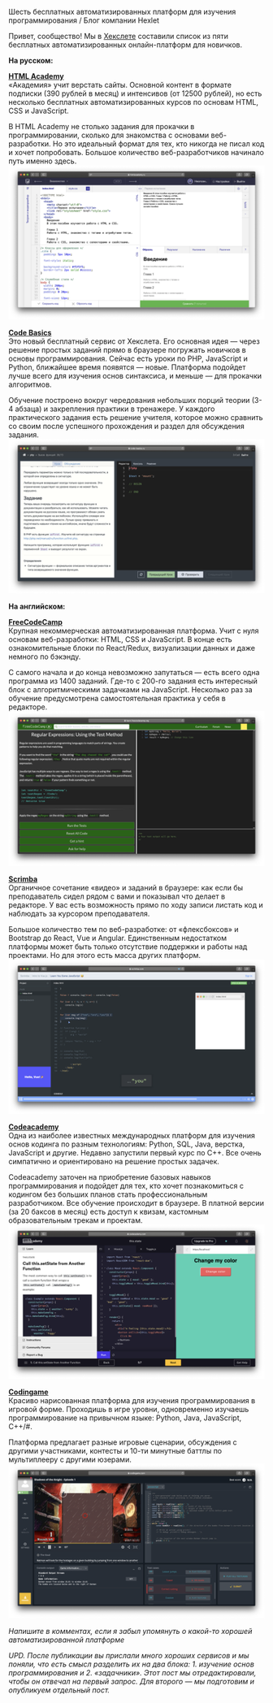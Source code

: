 Шесть бесплатных автоматизированных платформ для изучения программирования / Блог компании Hexlet

Привет, сообщество! Мы в [Хекслете](https://ru.hexlet.io/) составили список из пяти бесплатных автоматизированных онлайн-платформ для новичков.

**На русском:**

**[HTML Academy](https://htmlacademy.ru/)**  
«Академия» учит верстать сайты. Основной контент в формате подписки (390 рублей в месяц) и интенсивов (от 12500 рублей), но есть несколько бесплатных автоматизированных курсов по основам HTML, CSS и JavaScript.

В HTML Academy не столько задания для прокачки в программировании, сколько для знакомства с основами веб-разработки. Но это идеальный формат для тех, кто никогда не писал код и хочет попробовать. Большое количество веб-разработчиков начинало путь именно здесь.  
![](../_resources/911a091384574ab08eebe54881634060.png)

**[Code Basics](https://code-basics.ru/)**  
Это новый бесплатный сервис от Хекслета. Его основная идея — через решение простых заданий прямо в браузере погружать новичков в основы программирования. Сейчас есть уроки по PHP, JavaScript и Python, ближайшее время появятся — новые. Платформа подойдет лучше всего для изучения основ синтаксиса, и меньше — для прокачки алгоритмов.

Обучение построено вокруг чередования небольших порций теории (3-4 абзаца) и закрепления практики в тренажере. У каждого практического задания есть решение учителя, которое можно сравнить со своим после успешного прохождения и раздел для обсуждения задания.  
![](../_resources/ce6db98ff4944f9daa867ce47f1ed68c.png)

**На английском:**

**[FreeCodeCamp](http://freecodecamp.com/)**  
Крупная некоммерческая автоматизированная платформа. Учит с нуля основам веб-разработки: HTML, CSS и JavaScript. В конце есть ознакомительные блоки по React/Redux, визуализации данных и даже немного по бэкэнду.

С самого начала и до конца невозможно запутаться — есть всего одна программа из 1400 заданий. Где-то с 200-го задания есть интересный блок с алгоритмическими задачками на JavaScript. Несколько раз за обучение предусмотрена самостоятельная практика у себя в редакторе.  
![](../_resources/02b83289af954e289f0cf2e98a45f638.png)

**[Scrimba](https://scrimba.com/)**  
Органичное сочетание «видео» и заданий в браузере: как если бы преподаватель сидел рядом с вами и показывал что делает в редакторе. У вас есть возможность прямо по ходу записи листать код и наблюдать за курсором преподавателя.

Большое количество тем по веб-разработке: от «флексбоксов» и Bootstrap до React, Vue и Angular. Единственным недостатком платформы может быть только отсутствие поддержки и работы над проектами. Но для этого есть масса других платформ.  
![](../_resources/f270ec3b8e09498fb9669c6e448dde93.png)

**[Codeacademy](https://www.codecademy.com/)**  
Одна из наиболее известных международных платформ для изучения основ кодинга по разным технологиям: Python, SQL, Java, верстка, JavaScript и другие. Недавно запустили первый курс по C++. Все очень симпатично и ориентировано на решение простых задачек.

Codeacademy заточен на приобретение базовых навыков программирования и подойдет для тех, кто хочет познакомиться с кодингом без больших планов стать профессиональным разработчиком. Все обучение происходит в браузере. В платной версии (за 20 баксов в месяц) есть доступ к квизам, кастомным образовательным трекам и проектам.  
![](../_resources/b2470186fef74356bbd376c073753e7b.png)

**[Сodingame](https://www.codingame.com/)**  
Красиво нарисованная платформа для изучения программирования в игровой форме. Проходишь в игре уровни, одновременно изучаешь программирование на привычном языке: Python, Java, JavaScript, C++/#.

Платформа предлагает разные игровые сценарии, обсуждения с другими участниками, контесты и 10-ти минутные баттлы по мультиплееру с другими юзерами.  
![](../_resources/0d30d1ac0243419489cd4d6e2fd11ef6.png)

_Напишите в комментах, если я забыл упомянуть о какой-то хорошей автоматизированной платформе_

_UPD. После публикации вы прислали много хороших сервисов и мы поняли, что есть смысл разделить их на два блока: 1. изучение основ программирования и 2. «задачники». Этот пост мы отредактировали, чтобы он отвечал на первый запрос. Для второго — мы подготовим и опубликуем отдельный пост._